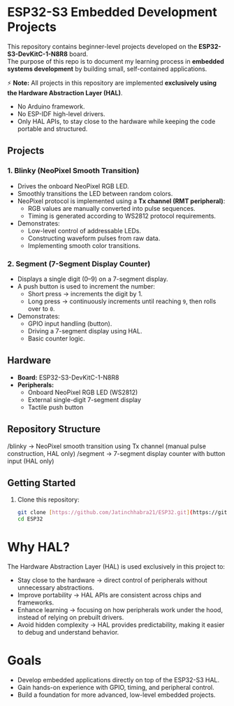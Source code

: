 # ESP32-S3 Embedded Development Projects  

This repository contains beginner-level projects developed on the **ESP32-S3-DevKitC-1-N8R8** board.  
The purpose of this repo is to document my learning process in **embedded systems development** by building small, self-contained applications.  

⚡ **Note:** All projects in this repository are implemented **exclusively using the Hardware Abstraction Layer (HAL)**.  
- No Arduino framework.  
- No ESP-IDF high-level drivers.  
- Only HAL APIs, to stay close to the hardware while keeping the code portable and structured.

## Projects  

### 1. **Blinky (NeoPixel Smooth Transition)**  
- Drives the onboard NeoPixel RGB LED.  
- Smoothly transitions the LED between random colors.  
- NeoPixel protocol is implemented using a **Tx channel (RMT peripheral)**:  
  - RGB values are manually converted into pulse sequences.  
  - Timing is generated according to WS2812 protocol requirements.  
- Demonstrates:  
  - Low-level control of addressable LEDs.  
  - Constructing waveform pulses from raw data.  
  - Implementing smooth color transitions.  

### 2. **Segment (7-Segment Display Counter)**  
- Displays a single digit (0–9) on a 7-segment display.  
- A push button is used to increment the number:  
  - Short press → increments the digit by 1.  
  - Long press → continuously increments until reaching `9`, then rolls over to `0`.  
- Demonstrates:  
  - GPIO input handling (button).  
  - Driving a 7-segment display using HAL.  
  - Basic counter logic.  

## Hardware  

- **Board:** ESP32-S3-DevKitC-1-N8R8  
- **Peripherals:**  
  - Onboard NeoPixel RGB LED (WS2812)  
  - External single-digit 7-segment display  
  - Tactile push button  

## Repository Structure  

/blinky -> NeoPixel smooth transition using Tx channel (manual pulse construction, HAL only)
/segment -> 7-segment display counter with button input (HAL only)

## Getting Started  

1. Clone this repository:  
   ```bash
   git clone [https://github.com/Jatinchhabra21/ESP32.git](https://github.com/Jatinchhabra21/ESP32)
   cd ESP32

# Why HAL?

The Hardware Abstraction Layer (HAL) is used exclusively in this project to:

- Stay close to the hardware → direct control of peripherals without unnecessary abstractions.
- Improve portability → HAL APIs are consistent across chips and frameworks.
- Enhance learning → focusing on how peripherals work under the hood, instead of relying on prebuilt drivers.
- Avoid hidden complexity → HAL provides predictability, making it easier to debug and understand behavior.

# Goals

- Develop embedded applications directly on top of the ESP32-S3 HAL.
- Gain hands-on experience with GPIO, timing, and peripheral control.
- Build a foundation for more advanced, low-level embedded projects.
